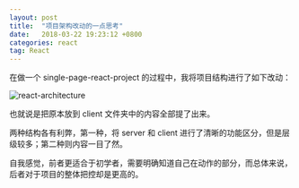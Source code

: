```yaml
---
layout: post
title:  "项目架构改动的一点思考"
date:   2018-03-22 19:23:12 +0800
categories: react
tag: React
---
```


在做一个 single-page-react-project 的过程中，我将项目结构进行了如下改动：

![react-architecture](https://raw.githubusercontent.com/eveshi/eveshi.github.io/master/assets/img/2018-03-22-react-architecture.PNGs)

也就说是把原本放到 client 文件夹中的内容全部提了出来。

两种结构各有利弊，第一种，将 server 和 client 进行了清晰的功能区分，但是层级较多；第二种则内容一目了然。

自我感觉，前者更适合于初学者，需要明确知道自己在动作的部分，而总体来说，后者对于项目的整体把控却是更高的。
